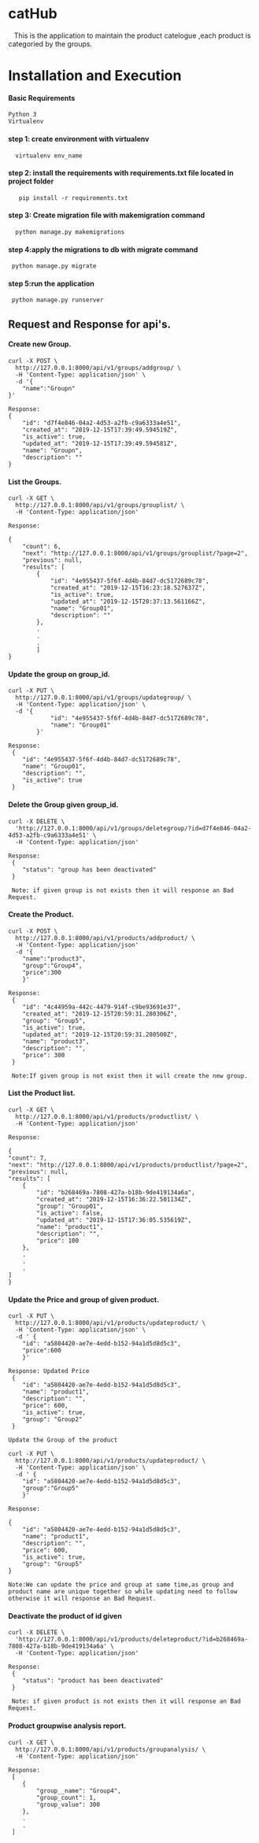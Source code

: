 # catHub
&nbsp;&nbsp;&nbsp;This is the application to maintain the product catelogue ,each product is categoried by the groups.

# Installation and Execution
#### Basic Requirements

	Python 3
	Virtualenv

#### step 1: create environment with virtualenv
	  virtualenv env_name

#### step 2: install the requirements with requirements.txt file located in project folder

       pip install -r requirements.txt
       
#### step 3: Create migration file with makemigration command

      python manage.py makemigrations

#### step 4:apply the migrations to db with migrate command
    
     python manage.py migrate
     
#### step 5:run the application

     python manage.py runserver
 
## Request and Response for api's.
#### Create new Group. 

	curl -X POST \
	  http://127.0.0.1:8000/api/v1/groups/addgroup/ \
	  -H 'Content-Type: application/json' \
	  -d '{
		"name":"Groupn"
	}'

	Response:
	{
	    "id": "d7f4e846-04a2-4d53-a2fb-c9a6333a4e51",
	    "created_at": "2019-12-15T17:39:49.594519Z",
	    "is_active": true,
	    "updated_at": "2019-12-15T17:39:49.594581Z",
	    "name": "Groupn",
	    "description": ""
	}

#### List the Groups.

	curl -X GET \
	  http://127.0.0.1:8000/api/v1/groups/grouplist/ \
	  -H 'Content-Type: application/json'

	Response:

	{
	    "count": 6,
	    "next": "http://127.0.0.1:8000/api/v1/groups/grouplist/?page=2",
	    "previous": null,
	    "results": [
	        {
	            "id": "4e955437-5f6f-4d4b-84d7-dc5172689c78",
	            "created_at": "2019-12-15T16:23:18.527637Z",
	            "is_active": true,
	            "updated_at": "2019-12-15T20:37:13.561166Z",
	            "name": "Group01",
	            "description": ""
	        },
	        .
	        .
	        .
	        ]
	}

#### Update the group on group_id.

	curl -X PUT \
	  http://127.0.0.1:8000/api/v1/groups/updategroup/ \
	  -H 'Content-Type: application/json' \
	  -d '{
	            "id": "4e955437-5f6f-4d4b-84d7-dc5172689c78",
	            "name": "Group01"
	        }'

	Response:
	 {
	    "id": "4e955437-5f6f-4d4b-84d7-dc5172689c78",
	    "name": "Group01",
	    "description": "",
	    "is_active": true
	 }

#### Delete the Group given group_id.

	curl -X DELETE \
	  'http://127.0.0.1:8000/api/v1/groups/deletegroup/?id=d7f4e846-04a2-4d53-a2fb-c9a6333a4e51' \
	  -H 'Content-Type: application/json'

	Response:
	 {
    	"status": "group has been deactivated"
	 }

	 Note: if given group is not exists then it will response an Bad Request.

#### Create the Product.

	curl -X POST \
	  http://127.0.0.1:8000/api/v1/products/addproduct/ \
	  -H 'Content-Type: application/json'
	  -d '{
		"name":"product3",
		"group":"Group4",
		"price":300
		}'

	Response:
	 {
	    "id": "4c44959a-442c-4479-914f-c9be93691e37",
	    "created_at": "2019-12-15T20:59:31.280306Z",
	    "group": "Group5",
	    "is_active": true,
	    "updated_at": "2019-12-15T20:59:31.280500Z",
	    "name": "product3",
	    "description": "",
	    "price": 300
	 }

	 Note:If given group is not exist then it will create the new group.

#### List the Product list.
	
	curl -X GET \
	  http://127.0.0.1:8000/api/v1/products/productlist/ \
	  -H 'Content-Type: application/json' 

	Response:

	{
    "count": 7,
    "next": "http://127.0.0.1:8000/api/v1/products/productlist/?page=2",
    "previous": null,
    "results": [
        {
            "id": "b268469a-7808-427a-b18b-9de419134a6a",
            "created_at": "2019-12-15T16:36:22.501134Z",
            "group": "Group01",
            "is_active": false,
            "updated_at": "2019-12-15T17:36:05.535619Z",
            "name": "product1",
            "description": "",
            "price": 100
        },
        .
        .
        .
    ]
    }

#### Update the Price and group of given product.

	curl -X PUT \
	  http://127.0.0.1:8000/api/v1/products/updateproduct/ \
	  -H 'Content-Type: application/json' \
	  -d ' {
	    "id": "a5804420-ae7e-4edd-b152-94a1d5d8d5c3",
		"price":600
		}'

	Response: Updated Price
	 {
	    "id": "a5804420-ae7e-4edd-b152-94a1d5d8d5c3",
	    "name": "product1",
	    "description": "",
	    "price": 600,
	    "is_active": true,
	    "group": "Group2"
	 }

	Update the Group of the product

	curl -X PUT \
	  http://127.0.0.1:8000/api/v1/products/updateproduct/ \
	  -H 'Content-Type: application/json' \
	  -d ' {
	    "id": "a5804420-ae7e-4edd-b152-94a1d5d8d5c3",
		"group":"Group5"
		}'

	Response:

	{
	    "id": "a5804420-ae7e-4edd-b152-94a1d5d8d5c3",
	    "name": "product1",
	    "description": "",
	    "price": 600,
	    "is_active": true,
	    "group": "Group5"
	}

	Note:We can update the price and group at same time,as group and product name are unique together so while updating need to follow otherwise it will response an Bad Request.

#### Deactivate the product of id given

	curl -X DELETE \
	  'http://127.0.0.1:8000/api/v1/products/deleteproduct/?id=b268469a-7808-427a-b18b-9de419134a6a' \
	  -H 'Content-Type: application/json'

	Response:
	 {
    	"status": "product has been deactivated"
	 }

	 Note: if given product is not exists then it will response an Bad Request.

#### Product groupwise analysis report.

	curl -X GET \
	  http://127.0.0.1:8000/api/v1/products/groupanalysis/ \
	  -H 'Content-Type: application/json'

	Response:
	 [
	    {
	        "group__name": "Group4",
	        "group_count": 1,
	        "group_value": 300
	    },
	    .
	    .
     ]
